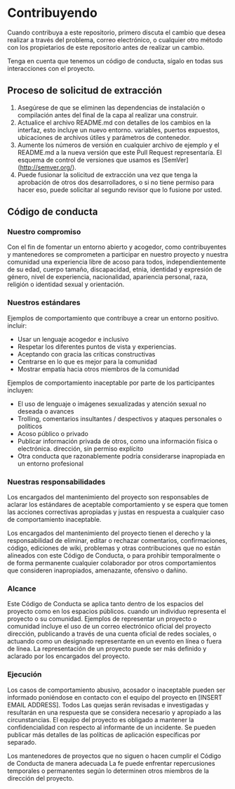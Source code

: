 # Contribuyendo

Cuando contribuya a este repositorio, primero discuta el cambio que desea realizar a través del problema,
correo electrónico, o cualquier otro método con los propietarios de este repositorio antes de realizar un cambio. 

Tenga en cuenta que tenemos un código de conducta, sígalo en todas sus interacciones con el proyecto.

## Proceso de solicitud de extracción

1. Asegúrese de que se eliminen las dependencias de instalación o compilación antes del final de la capa al realizar una 
   construir.
2. Actualice el archivo README.md con detalles de los cambios en la interfaz, esto incluye un nuevo entorno. 
   variables, puertos expuestos, ubicaciones de archivos útiles y parámetros de contenedor.
3. Aumente los números de versión en cualquier archivo de ejemplo y el README.md a la nueva versión que este
   Pull Request representaría. El esquema de control de versiones que usamos es [SemVer] (http://semver.org/).
4. Puede fusionar la solicitud de extracción una vez que tenga la aprobación de otros dos desarrolladores, o si 
   no tiene permiso para hacer eso, puede solicitar al segundo revisor que lo fusione por usted.

## Código de conducta

### Nuestro compromiso

Con el fin de fomentar un entorno abierto y acogedor, como
contribuyentes y mantenedores se comprometen a participar en nuestro proyecto y
nuestra comunidad una experiencia libre de acoso para todos, independientemente de su edad, cuerpo
tamaño, discapacidad, etnia, identidad y expresión de género, nivel de experiencia,
nacionalidad, apariencia personal, raza, religión o identidad sexual y
orientación.

### Nuestros estándares

Ejemplos de comportamiento que contribuye a crear un entorno positivo.
incluir:

* Usar un lenguaje acogedor e inclusivo
* Respetar los diferentes puntos de vista y experiencias.
* Aceptando con gracia las críticas constructivas
* Centrarse en lo que es mejor para la comunidad
* Mostrar empatía hacia otros miembros de la comunidad

Ejemplos de comportamiento inaceptable por parte de los participantes incluyen:

* El uso de lenguaje o imágenes sexualizadas y atención sexual no deseada o
avances
* Trolling, comentarios insultantes / despectivos y ataques personales o políticos
* Acoso público o privado
* Publicar información privada de otros, como una información física o electrónica.
  dirección, sin permiso explícito
* Otra conducta que razonablemente podría considerarse inapropiada en un
  entorno profesional

### Nuestras responsabilidades

Los encargados del mantenimiento del proyecto son responsables de aclarar los estándares de aceptable
comportamiento y se espera que tomen las acciones correctivas apropiadas y justas en
respuesta a cualquier caso de comportamiento inaceptable.

Los encargados del mantenimiento del proyecto tienen el derecho y la responsabilidad de eliminar, editar o
rechazar comentarios, confirmaciones, código, ediciones de wiki, problemas y otras contribuciones
que no están alineados con este Código de Conducta, o para prohibir temporalmente o
de forma permanente cualquier colaborador por otros comportamientos que consideren inapropiados,
amenazante, ofensivo o dañino.

### Alcance

Este Código de Conducta se aplica tanto dentro de los espacios del proyecto como en los espacios públicos.
cuando un individuo representa el proyecto o su comunidad. Ejemplos de
representar un proyecto o comunidad incluye el uso de un correo electrónico oficial del proyecto
dirección, publicando a través de una cuenta oficial de redes sociales, o actuando como un designado
representante en un evento en línea o fuera de línea. La representación de un proyecto puede ser
más definido y aclarado por los encargados del proyecto.

### Ejecución

Los casos de comportamiento abusivo, acosador o inaceptable pueden ser
informado poniéndose en contacto con el equipo del proyecto en [INSERT EMAIL ADDRESS]. Todos
Las quejas serán revisadas e investigadas y resultarán en una respuesta que
se considera necesario y apropiado a las circunstancias. El equipo del proyecto es
obligado a mantener la confidencialidad con respecto al informante de un incidente.
Se pueden publicar más detalles de las políticas de aplicación específicas por separado.

Los mantenedores de proyectos que no siguen o hacen cumplir el Código de Conducta de manera adecuada
La fe puede enfrentar repercusiones temporales o permanentes según lo determinen otros
miembros de la dirección del proyecto.